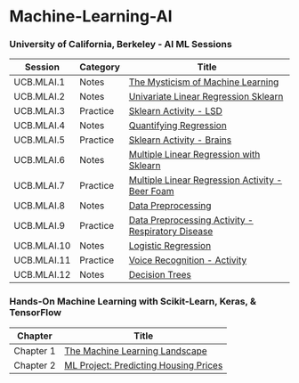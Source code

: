 # Machine-Learning-AI

### University of California, Berkeley - AI ML Sessions
| Session | Category  | Title | 
| ------------------- | ------------------- | ------------------- |
| UCB.MLAI.1 | Notes | [The Mysticism of Machine Learning](https://github.com/gianmillare/Machine-Learning-AI/blob/main/University%20of%20California%2C%20Berkeley%20-%20AI%20ML%20Sessions/Part%201%20-%20The%20Mysticism%20of%20Machine%20Learning.ipynb) |
| UCB.MLAI.2 | Notes | [Univariate Linear Regression Sklearn](https://github.com/gianmillare/Machine-Learning-AI/blob/main/University%20of%20California%2C%20Berkeley%20-%20AI%20ML%20Sessions/Part%202%20-%20Univariate%20Linear%20Regression%20Sklearn.ipynb) |
| UCB.MLAI.3 | Practice | [Sklearn Activity - LSD](https://github.com/gianmillare/Machine-Learning-AI/blob/main/University%20of%20California%2C%20Berkeley%20-%20AI%20ML%20Sessions/Part%203%20-%20Sklearn%20Activity%20-%20LSD.ipynb) |
| UCB.MLAI.4 | Notes | [Quantifying Regression](https://github.com/gianmillare/Machine-Learning-AI/blob/main/University%20of%20California%2C%20Berkeley%20-%20AI%20ML%20Sessions/Part%204%20-%20Quantifying%20Regression.ipynb) |
| UCB.MLAI.5 | Practice | [Sklearn Activity - Brains](https://github.com/gianmillare/Machine-Learning-AI/blob/main/University%20of%20California%2C%20Berkeley%20-%20AI%20ML%20Sessions/Part%205%20-%20Sklearn%20Activity%20-%20Brains.ipynb) |
| UCB.MLAI.6 | Notes | [Multiple Linear Regression with Sklearn](https://github.com/gianmillare/Machine-Learning-AI/blob/main/University%20of%20California%2C%20Berkeley%20-%20AI%20ML%20Sessions/Part%206%20-%20Multiple%20Linear%20Regression%20with%20Sklearn.ipynb) |
| UCB.MLAI.7 | Practice | [Multiple Linear Regression Activity - Beer Foam](https://github.com/gianmillare/Machine-Learning-AI/blob/main/University%20of%20California%2C%20Berkeley%20-%20AI%20ML%20Sessions/Part%207%20-%20Multiple%20Linear%20Regression%20Activity%20-%20Beer%20Foam.ipynb)|
| UCB.MLAI.8 | Notes | [Data Preprocessing](https://github.com/gianmillare/Machine-Learning-AI/blob/main/University%20of%20California%2C%20Berkeley%20-%20AI%20ML%20Sessions/Part%208%20-%20Data%20Preprocessing.ipynb) |
| UCB.MLAI.9 | Practice | [Data Preprocessing Activity - Respiratory Disease](https://github.com/gianmillare/Machine-Learning-AI/blob/main/University%20of%20California%2C%20Berkeley%20-%20AI%20ML%20Sessions/Part%209%20-%20Data%20Preprocessing%20Activity%20-%20Respiratory%20Disease.ipynb)|
| UCB.MLAI.10 | Notes | [Logistic Regression](https://github.com/gianmillare/Machine-Learning-AI/blob/main/University%20of%20California%2C%20Berkeley%20-%20AI%20ML%20Sessions/Part%2010%20-%20Logistic%20Regression.ipynb) |
| UCB.MLAI.11 | Practice | [Voice Recognition - Activity](https://github.com/gianmillare/Machine-Learning-AI/blob/main/University%20of%20California%2C%20Berkeley%20-%20AI%20ML%20Sessions/Part%2011%20-%20Voice%20Recognition%20-%20Activity.ipynb) |
| UCB.MLAI.12 | Notes | [Decision Trees](https://github.com/gianmillare/Machine-Learning-AI/blob/main/University%20of%20California%2C%20Berkeley%20-%20AI%20ML%20Sessions/Part%2012%20-%20Decision%20Trees.ipynb) |


### Hands-On Machine Learning with Scikit-Learn, Keras, & TensorFlow
| Chapter  | Title | 
| ------------------- | ------------------- |
| Chapter 1 | [The Machine Learning Landscape](https://github.com/gianmillare/Machine-Learning-AI/blob/main/Hands%20On%20ML%20with%20Scikit-Learn%2C%20Keras%2C%20%26%20TensorFlow/Chapter%201%20-%20The%20Machine%20Learning%20Landscape.ipynb) |
| Chapter 2 | [ML Project: Predicting Housing Prices](https://github.com/gianmillare/Machine-Learning-AI/blob/main/Hands%20On%20ML%20with%20Scikit-Learn%2C%20Keras%2C%20%26%20TensorFlow/Chapter%202%20-%20End%20to%20End%20Machine%20Learning%20Project.ipynb) |

